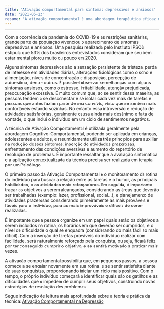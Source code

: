 ```yaml
---
title: 'Ativação comportamental para sintomas depressivos e ansiosos'
date: '2021-05-22'
resume: 'A ativação comportamental é uma abordagem terapêutica eficaz no tratamento dos sintomas de ansiedade e depressão, focando nas atividades que trazem prazer e sentido à vida do indivíduo.'
---
```

--------------------------------
Com a ocorrência da pandemia do COVID-19 e as restrições sanitárias, grande parte da população vivenciou o aparecimento de sintomas depressivos e ansiosos. Uma pesquisa realizada pelo Instituto IPSOS estipula que 53% dos brasileiros entrevistados consideram que seu bem estar mental piorou muito ou pouco em 2020.

Alguns sintomas depressivos são a sensação persistente de tristeza, perda de interesse em atividades diárias, alterações fisiológicas como o sono e alimentação, níveis de concentração e disposição, percepção de autoestima, dentre outros. É possível observar semelhanças com alguns sintomas ansiosos, como o estresse, irritabilidade, atenção prejudicada, preocupação excessiva. É muito comum que, ao se sentir dessa maneira, as pessoas tendem a se desconectar e se isolar cada vez mais de tarefas e pessoas que antes faziam parte de seu convívio, visto que se sentem mais confortáveis estando sozinhas. No entanto essa introversão e redução de atividades satisfatórias, geralmente causa ainda mais desânimo e falta de vontade, o que inclui o indivíduo em um ciclo de sentimentos negativos.

A técnica de Ativação Comportamental é utilizada geralmente pela abordagem Cognitivo-Comportamental, podendo ser aplicada em crianças, adolescentes e adultos, e resumidamente utiliza três princípios para auxiliar na redução desses sintomas: inserção de atividades prazerosas, enfrentamento das condições aversivas e aumento do repertório de resolução de problemas. É importante ressaltar que a avaliação sintomática e a aplicação contextualizada da técnica precisa ser realizada em terapia por um Psicólogo.

O primeiro passo da Ativação Comportamental é o monitoramento da rotina do indivíduo para buscar a relação entre as tarefas e o humor, as principais habilidades, e as atividades mais reforçadoras. Em seguida, é importante traçar os objetivos a serem alcançados, considerando as áreas que deverão ser trabalhadas (exemplo: lazer, profissional, social…), e planejamento de atividades prazerosas considerando primeiramente as mais prováveis e fáceis para o indivíduo, para as mais improváveis e difíceis de serem realizadas.

É importante que a pessoa organize em um papel quais serão os objetivos a serem incluídos na rotina, os horários em que deverão ser cumpridos, e o nível de dificuldade o qual se enquadra (considerando do mais fácil ao mais difícil). Com a inserção de tarefas prováveis do indivíduo realizar com facilidade, será naturalmente reforçado pela conquista, ou seja, ficará feliz por ter conseguido cumprir o objetivo, e se sentirá motivado a praticar mais vezes.

A ativação comportamental possibilita que, em pequenos passos, a pessoa comece a se engajar novamente em sua rotina, e se sentir satisfeita diante de suas conquistas, proporcionando iniciar um ciclo mais positivo. Com o tempo, o próprio indivíduo começará a identificar quais são os gatilhos e as dificuldades que o impedem de cumprir seus objetivos, construindo novas estratégias de resolução dos problemas.

Segue indicação de leitura mais aprofundada sobre a teoria e prática da técnica: [Ativação Comportamental na Depressão](https://www.amazon.com.br/gp/product/8520461956/ref=as_li_tl?ie=UTF8&camp=1789&creative=9325&creativeASIN=8520461956&linkCode=as2&tag=camilasamogim-20&linkId=c1833e8a0c3c485a51a0681885febd66)
